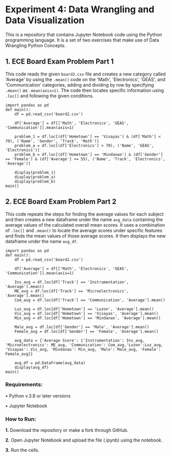 # Experiment 4: Data Wrangling and Data Visualization

This is a repository that contains Jupyter Notebook code using the Python programming language. It is a set of two exercises that make use of Data Wrangling Python Concepts.

## 1. ECE Board Exam Problem Part 1
This code reads the given ```board2.csv``` file and creates a new category called 'Average' by using the ```.mean()``` code on the 'Math', 'Electronics', 'GEAS', and 'Communication' categories, adding and dividing by row by specifying ```.mean()``` as ```.mean(axis=1)```. The code then locates specific information using ```.loc[]``` and following the given conditions.
```
import pandas as pd
def main():
    df = pd.read_csv('board2.csv')

    df['Average'] = df[['Math', 'Electronics', 'GEAS', 'Communication']].mean(axis=1)
    
    problem_1 = df.loc[(df['Hometown'] == 'Visayas') & (df['Math'] < 70), ('Name', 'Gender', 'Track', 'Math')]    
    problem_a = df.loc[(df['Electronics'] > 70), ('Name', 'GEAS', 'Electronics')]
    problem_b = df.loc[(df['Hometown'] == 'Mindanao') & (df['Gender'] == 'Female') & (df['Average'] >= 55), ('Name', 'Track', 'Electronics', 'Average')]
    
    display(problem_1)
    display(problem_a)
    display(problem_b)  
main()
```

## 2. ECE Board Exam Problem Part 2
This code repeats the steps for finding the average values for each subject and then creates a new dataframe under the name ```avg_data``` containing the average values of the calculated overall mean scores. It uses a combination of ```.loc[]``` and ```.mean()``` to locate the average scores under specific features and finds the mean values of those average scores. It then displays the new dataframe under the name ```avg_df```.
```
import pandas as pd
def main():
    df = pd.read_csv('board2.csv')
    
    df['Average'] = df[['Math', 'Electronics', 'GEAS', 'Communication']].mean(axis=1)

    Ins_avg = df.loc[df['Track'] == 'Instrumentation', 'Average'].mean()
    ME_avg = df.loc[df['Track'] == 'Microelectronics', 'Average'].mean()
    Com_avg = df.loc[df['Track'] == 'Communication', 'Average'].mean()

    Luz_avg = df.loc[df['Hometown'] == 'Luzon', 'Average'].mean()
    Vis_avg = df.loc[df['Hometown'] == 'Visayas', 'Average'].mean()
    Min_avg = df.loc[df['Hometown'] == 'Mindanao', 'Average'].mean()

    Male_avg = df.loc[df['Gender'] == 'Male', 'Average'].mean()
    Female_avg = df.loc[df['Gender'] == 'Female', 'Average'].mean()

    avg_data = {'Average Score': {'Instrumentation': Ins_avg, 'Microelectronics': ME_avg, 'Communication': Com_avg,'Luzon':Luz_avg, 'Visayas': Vis_avg, 'Mindanao': Min_avg, 'Male': Male_avg, 'Female': Female_avg}}

    avg_df = pd.DataFrame(avg_data)
    display(avg_df)
main()
```

### Requirements:

• Python v.3.8 or later versions

• Jupyter Notebook

### How to Run:

**1.** Download the repository or make a fork through GitHub.

**2.** Open Jupyter Notebook and upload the file (.ipynb) using the notebook.

**3.** Run the cells.
